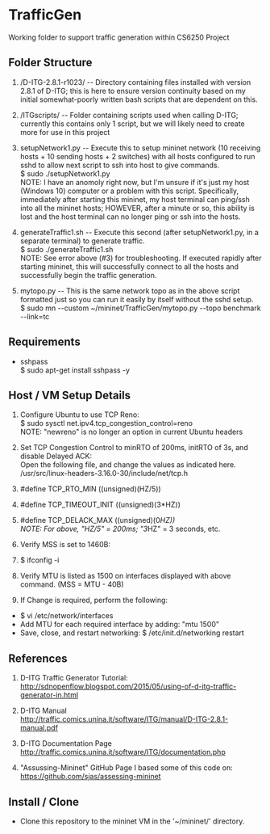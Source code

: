 # TrafficGen
Working folder to support traffic generation within CS6250 Project

## Folder Structure

1. /D-ITG-2.8.1-r1023/ -- Directory containing files installed with version 2.8.1 of D-ITG; this is here to ensure version continuity based on my initial somewhat-poorly written bash scripts that are dependent on this.

2. /ITGscripts/ -- Folder containing scripts used when calling D-ITG; currently this contains only 1 script, but we will likely need to create more for use in this project

3. setupNetwork1.py -- Execute this to setup mininet network (10 receiving hosts + 10 sending hosts + 2 switches) with all hosts configured to run sshd to allow next script to ssh into host to give commands.  
$ sudo ./setupNetwork1.py   
NOTE: I have an anomoly right now, but I'm unsure if it's just my host (Windows 10) computer or a problem with this script. Specifically, immediately after starting this mininet, my host terminal can ping/ssh into all the mininet hosts; HOWEVER, after a minute or so, this ability is lost and the host terminal can no longer ping or ssh into the hosts.

4. generateTraffic1.sh -- Execute this second (after setupNetwork1.py, in a separate terminal) to generate traffic.  
$ sudo ./generateTraffic1.sh  
NOTE: See error above (#3) for troubleshooting. If executed rapidly after starting mininet, this will successfully connect to all the hosts and successfully begin the traffic generation.

5. mytopo.py -- This is the same network topo as in the above script formatted just so you can run it easily by itself without the sshd setup.   
$ sudo mn --custom ~/mininet/TrafficGen/mytopo.py --topo benchmark --link=tc

## Requirements
* sshpass  
$ sudo apt-get install sshpass -y

## Host / VM Setup Details
1. Configure Ubuntu to use TCP Reno:  
   $ sudo sysctl net.ipv4.tcp_congestion_control=reno   
   NOTE: "newreno" is no longer an option in current Ubuntu headers

2. Set TCP Congestion Control to minRTO of 200ms, initRTO of 3s,  and disable Delayed ACK:  
   Open the following file, and change the values as indicated here.  
   /usr/src/linux-headers-3.16.0-30/include/net/tcp.h
  1. #define TCP_RTO_MIN     ((unsigned)(HZ/5))
  2. #define TCP_TIMEOUT_INIT ((unsigned)(3*HZ))   
  3. #define TCP_DELACK_MAX  ((unsigned)(0*HZ))      
  NOTE: For above, "HZ/5" = 200ms; "3*HZ" = 3 seconds, etc.  


3. Verify MSS is set to 1460B:  
  1. $ ifconfig -i
  2. Verify MTU is listed as 1500 on interfaces displayed with above command. (MSS = MTU - 40B)
  3. If Change is required, perform the following:  
   * $ vi /etc/network/interfaces
   * Add MTU for each required interface by adding: "mtu 1500"
   * Save, close, and restart networking: $ /etc/init.d/networking restart 


## References
1. D-ITG Traffic Generator Tutorial:  
http://sdnopenflow.blogspot.com/2015/05/using-of-d-itg-traffic-generator-in.html

2. D-ITG Manual  
http://traffic.comics.unina.it/software/ITG/manual/D-ITG-2.8.1-manual.pdf

3. D-ITG Documentation Page  
http://traffic.comics.unina.it/software/ITG/documentation.php

4. "Assussing-Mininet" GitHub Page I based some of this code on:  
https://github.com/sjas/assessing-mininet

## Install / Clone
* Clone this repository to the mininet VM in the '~/mininet/' directory.


